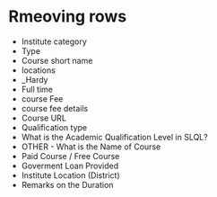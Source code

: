 # Rmeoving rows 

- Institute category
- Type
- Course short name
- locations
- _Hardy
- Full time
- course Fee
- course fee details 
- Course URL
- Qualification type
- What is the Academic Qualification Level in SLQL?
- OTHER - What is the Name of Course
- Paid Course / Free Course
- Goverment Loan Provided
- Institute Location (District)
- Remarks on the Duration

